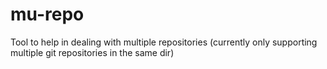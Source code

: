 mu-repo
=======

Tool to help in dealing with multiple repositories (currently only supporting multiple git repositories in the same dir)